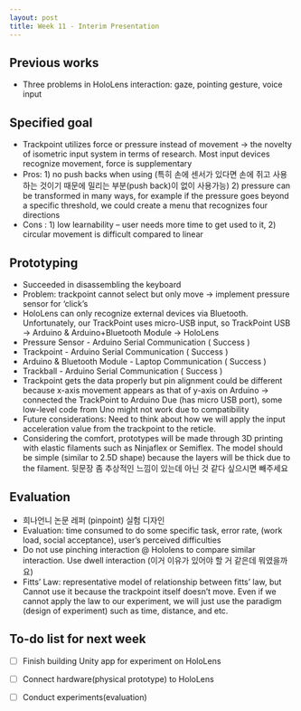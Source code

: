 ```yaml
---
layout: post
title: Week 11 - Interim Presentation
---
```


## Previous works
-   Three problems in HoloLens interaction: gaze, pointing gesture, voice input
## Specified goal
-   Trackpoint utilizes force or pressure instead of movement -> the novelty of isometric input system in terms of research. Most input devices recognize movement, force is supplementary 
-   Pros: 1) no push backs when using (특히 손에 센서가 있다면 손에 쥐고 사용하는 것이기 때문에 밀리는 부분(push back)이 없이 사용가능) 2) pressure can be transformed in many ways, for example if the pressure goes beyond a specific threshold, we could create a menu that recognizes four directions
-   Cons : 1) low learnability – user needs more time to get used to it, 2) circular movement is difficult compared to linear


## Prototyping
-   Succeeded in disassembling the keyboard
-   Problem: trackpoint cannot select but only move -> implement pressure sensor for ‘click’s
-   HoloLens can only recognize external devices via Bluetooth. Unfortunately, our TrackPoint uses micro-USB input, so TrackPoint USB -> Arduino & Arduino+Bluetooth Module -> HoloLens
-   Pressure Sensor - Arduino Serial Communication ( Success )
-   Trackpoint - Arduino Serial Communication ( Success )
-   Arduino & Bluetooth Module - Laptop Communication ( Success )
-   Trackball - Arduino Serial Communication ( Success )
-   Trackpoint gets the data properly but pin alignment could be different because x-axis movement appears as that of y-axis on Arduino -> connected the TrackPoint to Arduino Due (has micro USB port), some low-level code from Uno might not work due to compatibility
-   Future considerations: Need to think about how we will apply the input acceleration value from the trackpoint to the reticle. 
-   Considering the comfort, prototypes will be made through 3D printing with elastic filaments such as Ninjaflex or Semiflex. The model should be simple (similar to 2.5D shape) because the layers will be thick due to the filament. 뒷문장 좀 추상적인 느낌이 있는데 아닌 것 같다 싶으시면 빼주세요


## Evaluation
-   희나언니 논문 레퍼 (pinpoint) 실험 디자인
-   Evaluation: time consumed to do some specific task, error rate, (work load, social acceptance), user’s perceived difficulties
-   Do not use pinching interaction @ Hololens to compare similar interaction. Use dwell interaction (이거 이유가 있어야 할 거 같은데 뭐였을까요)
-   Fitts’ Law: representative model of relationship between  fitts’ law, but Cannot use it because the trackpoint itself doesn’t move. Even if we cannot apply the law to our experiment, we will just use the paradigm (design of experiment) such as time, distance, and etc.


## To-do list for next week

- [ ] Finish building Unity app for experiment on HoloLens
- [ ] Connect hardware(physical prototype) to HoloLens
- [ ] Conduct experiments(evaluation)

